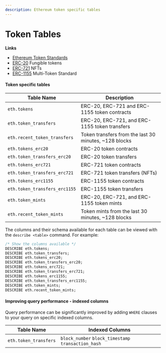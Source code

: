 ```yaml
---
description: Ethereum token specific tables
---
```


# Token Tables

**Links**

* [Ethereum Token Standards](https://ethereum.org/en/developers/docs/standards/tokens/)
* [ERC-20](https://ethereum.org/en/developers/docs/standards/tokens/erc-20/) Fungible tokens
* [ERC-721](https://ethereum.org/en/developers/docs/standards/tokens/erc-721/) NFTs
* [ERC-1155](https://ethereum.org/en/developers/docs/standards/tokens/erc-1155/) Multi-Token Standard

#### Token specific tables

| Table Name                    | Description                                            |
| ----------------------------- | ------------------------------------------------------ |
| `eth.tokens`                  | ERC-20, ERC-721 and ERC-1155 token contracts           |
| `eth.token_transfers`         | ERC-20, ERC-721, and ERC-1155 token transfers          |
| `eth.recent_token_transfers`  | Token transfers from the last 30 minutes, \~128 blocks |
| `eth.tokens_erc20`            | ERC-20 token contracts                                 |
| `eth.token_transfers_erc20`   | ERC-20 token transfers                                 |
| `eth.tokens_erc721`           | ERC-721 token contracts                                |
| `eth.token_transfers_erc721`  | ERC-721 token transfers (NFTs)                         |
| `eth.tokens_erc1155`          | ERC-1155 token contracts                               |
| `eth.token_transfers_erc1155` | ERC-1155 token transfers                               |
| `eth.token_mints`             | ERC-20, ERC-721, and ERC-1155 token mints              |
| `eth.recent_token_mints`      | Token mints from the last 30 minutes, \~128 blocks     |

The columns and their schema available for each table can be viewed with the `describe <table>` command. For example:

```sql
/* Show the columns available */
DESCRIBE eth.tokens;
DESCRIBE eth.token_transfers;
DESCRIBE eth.tokens_erc20;
DESCRIBE eth.token_transfers_erc20;
DESCRIBE eth.tokens_erc721;
DESCRIBE eth.token_transfers_erc721;
DESCRIBE eth.tokens_erc1155;
DESCRIBE eth.token_transfers_erc1155;
DESCRIBE eth.token_mints;
DESCRIBE eth.recent_token_mints;
```

#### Improving query performance - indexed columns

Query performance can be significantly improved by adding `WHERE` clauses to your query on specific indexed columns.

| Table Name            | Indexed Columns                                      |
| --------------------- | ---------------------------------------------------- |
| `eth.token_transfers` | `block_number` `block_timestamp` `transaction_hash`  |
